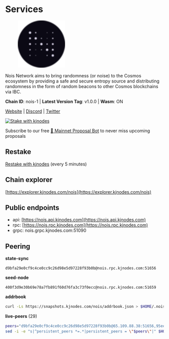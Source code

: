 # Services

<figure><img src="https://raw.githubusercontent.com/kj89/cosmos-images/main/logos/nois.png" width="150" alt=""><figcaption></figcaption></figure>

Nois Network aims to bring randomness (or noise)  to the Cosmos ecosystem by providing a safe and  secure entropy source and distributing randomness  in the form of random beacons to other Cosmos blockchains via IBC.

**Chain ID**: nois-1 | **Latest Version Tag**: v1.0.0 | **Wasm**: ON

[Website](https://nois.network) | [Discord](https://discord.gg/dHdpwtEb6F) | [Twitter](https://twitter.com/NoisRNG)

[![Stake with kjnodes](https://i.ibb.co/cr44Q8j/button-stake-with-kjnodes.png)](https://restake.app/nois/noisvaloper1fe7ju873fkknmfrmytaft93y5rlf0xcrqtp39k)

Subscribe to our free [🤖 Mainnet Proposal Bot](https://t.me/kjnodes_proposal_bot) to never miss upcoming proposals

## Restake

[Restake with kjnodes](https://restake.app/nois/noisvaloper1fe7ju873fkknmfrmytaft93y5rlf0xcrqtp39k) (every 5 minutes)
## Chain explorer
[https://explorer.kjnodes.com/nois](https://explorer.kjnodes.com/nois)

## Public endpoints

* api: [https://nois.api.kjnodes.com](https://nois.api.kjnodes.com)
* rpc: [https://nois.rpc.kjnodes.com](https://nois.rpc.kjnodes.com)
* grpc: nois.grpc.kjnodes.com:51090

## Peering

**state-sync**

```text
d9bfa29e0cf9c4ce0cc9c26d98e5d97228f93b0b@nois.rpc.kjnodes.com:51656
```

**seed-node**

```text
400f3d9e30b69e78a7fb891f60d76fa3c73f0ecc@nois.rpc.kjnodes.com:51659
```

**addrbook**
```bash
curl -Ls https://snapshots.kjnodes.com/nois/addrbook.json > $HOME/.noisd/config/addrbook.json
```

**live-peers** (29)
```bash
peers="d9bfa29e0cf9c4ce0cc9c26d98e5d97228f93b0b@65.109.88.38:51656,95eeb1ac374e4144b05b36f6c5986472e7ef698f@135.181.209.51:26786,c98c58a8cd821f8814bb995d30299e76abb485aa@142.132.194.157:26456,288e7a14ccac3cdc1d8ab20335d4c48edf5930f2@84.46.250.136:17356,5cb88ba0649f0ae6e7bb7df9aa6a630702bd3643@91.107.192.45:26656,b26e5ac4afbadf96ad31ee3aeb5e6557f2894037@65.108.199.222:30656,017ba5ab50dc434356740630d5d64d20063e8d32@54.39.128.229:26636,922d90c7ef1840c984fcfa387a491c8d3c4481dc@65.108.141.109:55656,763f4cd38f0685616b6657d9a34c1cdbf01ca90c@212.23.222.109:26456,1893178693fc4e376f8c093ae30e44e27619f79c@198.244.213.94:25156,8ec2fee6c37c07cc5af57ec870015a0191d4707d@65.108.65.36:51656,483678c263d8ceb45b11e450628928d05c641187@194.163.167.138:60656,ebc272824924ea1a27ea3183dd0b9ba713494f83@195.3.220.136:27286,9d21af60ad2568ffcb55a0bd0eb03b6cfa2644c5@49.12.120.113:26656,dd7607ce23081b71310137221ebe4610c3114bea@57.128.20.163:17356,3c5926d0b4b8750f16f6495063e6d762b2556d1e@65.21.122.47:27656,2e1d9305a5be27fc708ea7bc2fade939be1259e6@65.108.82.62:51656,acf21becb9397db3dc7ad29cd11993c8869d0ad3@65.21.52.246:26656,c86b0c3ffb4fa65b188ac68d2872a9d91559bce1@65.21.55.133:26656,6eb54f48d03c2da8ab354c99ba25c80ccdeb5127@37.27.0.53:26656,0ede37f273933f5f9d6644f68e51128c6332c431@65.108.11.234:26656,40692288807db7ac022e24e9247cd60e7fc995c7@81.0.248.57:17356,83e530ade685efa61579eccd9f990462cd0ff36e@5.189.157.124:21656,7647723f85e1f6c4b30b0e98eac157125b5bedad@78.46.37.55:36656,b8711d88e017e33753a59abd9e202744ddf3f9a5@148.251.8.186:33656,5538f2c7fdbf5e1c71f456c07f863d82ee814935@95.217.154.80:26656,0cf59ab91e4a96d6e5427d903644edd18d9421d1@142.132.248.138:26786,0ec27f38fed1fb128df1353782e92b4c13b90db9@167.160.93.90:56656,563162895c3152ba7c46b115cd79f5d75017e9dc@65.108.138.80:17356"
sed -i -e "s|^persistent_peers *=.*|persistent_peers = \"$peers\"|" $HOME/.noisd/config/config.toml
```

